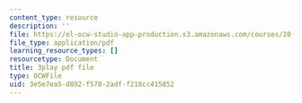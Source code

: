 ```yaml
---
content_type: resource
description: ''
file: https://ol-ocw-studio-app-production.s3.amazonaws.com/courses/20-219-becoming-the-next-bill-nye-writing-and-hosting-the-educational-show-january-iap-2015/3e5e7ea5d892f5782adff218cc415852_Ui2q2uoA-_g.pdf
file_type: application/pdf
learning_resource_types: []
resourcetype: Document
title: 3play pdf file
type: OCWFile
uid: 3e5e7ea5-d892-f578-2adf-f218cc415852
---
```

